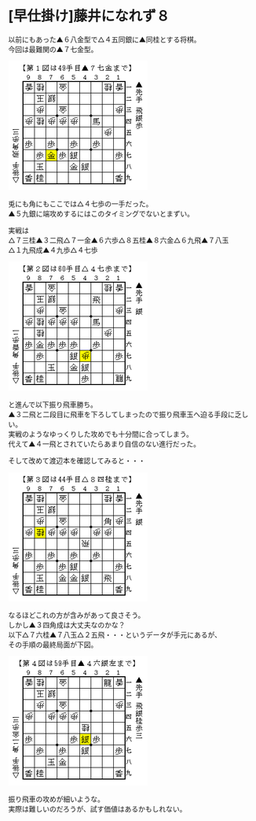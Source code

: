 # [早仕掛け]藤井になれず８  

以前にもあった▲６八金型で△４五同銀に▲同桂とする将棋。  
今回は最難関の▲７七金型。  

![](images/20130519064710.png)  

兎にも角にもここでは△４七歩の一手だった。  
▲５九銀に端攻めするにはこのタイミングでないとまずい。  

実戦は  
△７三桂▲３二飛△７一金▲６六歩△８五桂▲８六金△６九飛▲７八玉  
△１九飛成▲４九歩△４七歩  

![](images/20130519064709.png)  

と進んで以下振り飛車勝ち。  
▲３二飛と二段目に飛車を下ろしてしまったので振り飛車玉へ迫る手段に乏しい。  
実戦のようなゆっくりした攻めでも十分間に合ってしまう。  
代えて▲４一飛とされていたらあまり自信のない進行だった。  


そして改めて渡辺本を確認してみると・・・  

![](images/20130519064708.png)  

なるほどこれの方が含みがあって良さそう。  
しかし▲３四角成は大丈夫なのかな？  
以下△７六桂▲７八玉△２五飛・・・というデータが手元にあるが、  
その手順の最終局面が下図。  

![](images/20130519064707.png)  

振り飛車の攻めが細いような。  
実際は難しいのだろうが、試す価値はあるかもしれない。  
